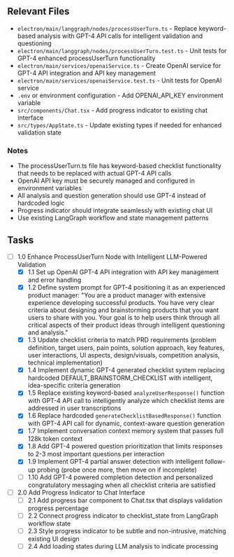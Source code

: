 ## Relevant Files

- `electron/main/langgraph/nodes/processUserTurn.ts` - Replace keyword-based analysis with GPT-4 API calls for intelligent validation and questioning
- `electron/main/langgraph/nodes/processUserTurn.test.ts` - Unit tests for GPT-4 enhanced processUserTurn functionality  
- `electron/main/services/openaiService.ts` - Create OpenAI service for GPT-4 API integration and API key management
- `electron/main/services/openaiService.test.ts` - Unit tests for OpenAI service
- `.env` or environment configuration - Add OPENAI_API_KEY environment variable
- `src/components/Chat.tsx` - Add progress indicator to existing chat interface
- `src/types/AppState.ts` - Update existing types if needed for enhanced validation state

### Notes

- The processUserTurn.ts file has keyword-based checklist functionality that needs to be replaced with actual GPT-4 API calls
- OpenAI API key must be securely managed and configured in environment variables
- All analysis and question generation should use GPT-4 instead of hardcoded logic
- Progress indicator should integrate seamlessly with existing chat UI
- Use existing LangGraph workflow and state management patterns

## Tasks

- [ ] 1.0 Enhance ProcessUserTurn Node with Intelligent LLM-Powered Validation
  - [x] 1.1 Set up OpenAI GPT-4 API integration with API key management and error handling
  - [x] 1.2 Define system prompt for GPT-4 positioning it as an experienced product manager: "You are a product manager with extensive experience developing successful products. You have very clear criteria about designing and brainstorming products that you want users to share with you. Your goal is to help users think through all critical aspects of their product ideas through intelligent questioning and analysis."
  - [x] 1.3 Update checklist criteria to match PRD requirements (problem definition, target users, pain points, solution approach, key features, user interactions, UI aspects, design/visuals, competition analysis, technical implementation)
  - [x] 1.4 Implement dynamic GPT-4 generated checklist system replacing hardcoded DEFAULT_BRAINSTORM_CHECKLIST with intelligent, idea-specific criteria generation
  - [x] 1.5 Replace existing keyword-based `analyzeUserResponse()` function with GPT-4 API call to intelligently analyze which checklist items are addressed in user transcriptions
  - [x] 1.6 Replace hardcoded `generateChecklistBasedResponse()` function with GPT-4 API call for dynamic, context-aware question generation
  - [x] 1.7 Implement conversation context memory system that passes full 128k token context
  - [x] 1.8 Add GPT-4 powered question prioritization that limits responses to 2-3 most important questions per interaction
  - [x] 1.9 Implement GPT-4 partial answer detection with intelligent follow-up probing (probe once more, then move on if incomplete)
  - [ ] 1.10 Add GPT-4 powered completion detection and personalized congratulatory messaging when all checklist criteria are satisfied
  
- [ ] 2.0 Add Progress Indicator to Chat Interface
  - [ ] 2.1 Add progress bar component to Chat.tsx that displays validation progress percentage
  - [ ] 2.2 Connect progress indicator to checklist_state from LangGraph workflow state
  - [ ] 2.3 Style progress indicator to be subtle and non-intrusive, matching existing UI design
  - [ ] 2.4 Add loading states during LLM analysis to indicate processing 